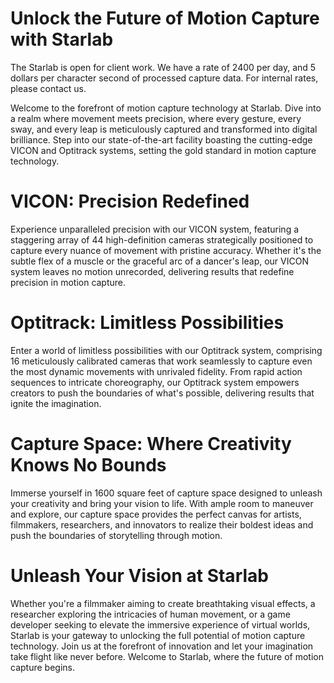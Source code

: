 # Unlock the Future of Motion Capture with Starlab

The Starlab is open for client work. We have a rate of 2400 per day, and 5 dollars per character second of processed capture data. For internal rates, please contact us. 


Welcome to the forefront of motion capture technology at Starlab. Dive into a realm where movement meets precision, where every gesture, every sway, and every leap is meticulously captured and transformed into digital brilliance. Step into our state-of-the-art facility boasting the cutting-edge VICON and Optitrack systems, setting the gold standard in motion capture technology.

# VICON: Precision Redefined

Experience unparalleled precision with our VICON system, featuring a staggering array of 44 high-definition cameras strategically positioned to capture every nuance of movement with pristine accuracy. Whether it's the subtle flex of a muscle or the graceful arc of a dancer's leap, our VICON system leaves no motion unrecorded, delivering results that redefine precision in motion capture.

# Optitrack: Limitless Possibilities

Enter a world of limitless possibilities with our Optitrack system, comprising 16 meticulously calibrated cameras that work seamlessly to capture even the most dynamic movements with unrivaled fidelity. From rapid action sequences to intricate choreography, our Optitrack system empowers creators to push the boundaries of what's possible, delivering results that ignite the imagination.

# Capture Space: Where Creativity Knows No Bounds

Immerse yourself in 1600 square feet of capture space designed to unleash your creativity and bring your vision to life. With ample room to maneuver and explore, our capture space provides the perfect canvas for artists, filmmakers, researchers, and innovators to realize their boldest ideas and push the boundaries of storytelling through motion.

# Unleash Your Vision at Starlab

Whether you're a filmmaker aiming to create breathtaking visual effects, a researcher exploring the intricacies of human movement, or a game developer seeking to elevate the immersive experience of virtual worlds, Starlab is your gateway to unlocking the full potential of motion capture technology. Join us at the forefront of innovation and let your imagination take flight like never before. Welcome to Starlab, where the future of motion capture begins.